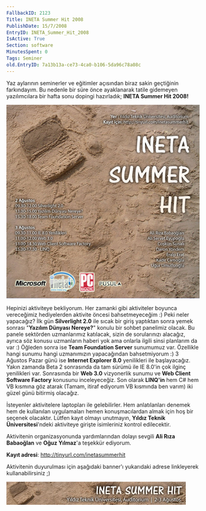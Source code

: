 ```yaml
---
FallbackID: 2123
Title: INETA Summer Hit 2008
PublishDate: 15/7/2008
EntryID: INETA_Summer_Hit_2008
IsActive: True
Section: software
MinutesSpent: 0
Tags: Seminer
old.EntryID: 7a13b13a-ce73-4ca0-b106-5da96c78a08c
---
```

Yaz aylarının seminerler ve eğitimler açısından biraz sakin geçtiğinin
farkındayım. Bu nedenle bir süre önce ayaklanarak tatile gidemeyen
yazılımcılara bir hafta sonu dopingi hazırladık; **INETA Summer Hit
2008!**

![](media/INETA_Summer_Hit_2008/14072008_1.jpg)

Hepinizi aktiviteye bekliyorum. Her zamanki gibi aktiviteler boyunca
vereceğimiz hediyelerden aktivite öncesi bahsetmeyeceğim :) Peki neler
yapacağız? İlk gün **Silverlight 2.0** ile sıcak bir giriş yaptıktan
sonra yemek sonrası "**Yazılım Dünyası Nereye?**" konulu bir sohbet
panelimiz olacak. Bu panele sektörden uzmanlarımız katılacak, sizin de
sorularınızı alacağız, ayrıca söz konusu uzmanların haberi yok ama
onlarla ilgili sinsi planlarım da var :) Öğleden sonra ise **Team
Foundation Server** sunumumuz var. Özellikle hangi sunumu hangi
uzmanımızın yapacağından bahsetmiyorum :) 3 Ağustos Pazar günü ise
**Internet Explorer 8.0** yenilikleri ile başlayacağız. Yakın zamanda
Beta 2 sonrasında da tam sürümü ile IE 8.0'in çok ilginç yenilikleri
var. Sonrasında bir **Web 3.0** vizyonerlik sunumu ve **Web Client
Software Factory** konusunu inceleyeceğiz. Son olarak **LINQ'in** hem
C\# hem VB kısmına göz atarak (Tamam, itiraf ediyorum VB kısmında ben
varım) iki güzel günü bitirmiş olacağız.

İsteyenler aktivitelere laptopları ile gelebilirler. Hem anlatılanları
denemek hem de kullanılan uygulamaları hemen konuşmacılardan almak için
hoş bir seçenek olacaktır. Lütfen kayıt olmayı unutmayın, **Yıldız
Teknik Üniversitesi**'ndeki aktiviteye girişte isimleriniz kontrol
edilecektir.

Aktivitenin organizasyonunda yardımlarından dolayı sevgili **Ali Rıza
Babaoğlan** ve **Oğuz Yılmaz**'a teşekkür ediyorum.

**Kayıt adresi**: <http://tinyurl.com/inetasummerhit>

Aktivitenin duyurulması için aşağıdaki banner'ı yukarıdaki adrese
linkleyerek kullanabilirsiniz ;)

![](media/INETA_Summer_Hit_2008/inetasummerhit2008_46860.jpg)


